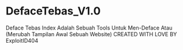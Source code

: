 # DefaceTebas_V1.0
Deface Tebas Index Adalah Sebuah Tools Untuk Men-Deface Atau (Merubah Tampilan Awal Sebuah Website) CREATED WITH LOVE BY ExploitID404
